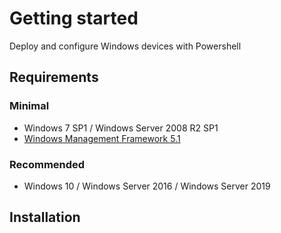 # Getting started

Deploy and configure Windows devices with Powershell

## Requirements

### Minimal

- Windows 7 SP1 / Windows Server 2008 R2 SP1
- [Windows Management Framework 5.1](https://www.microsoft.com/en-us/download/details.aspx?id=54616)

### Recommended

- Windows 10 / Windows Server 2016 / Windows Server 2019

## Installation

